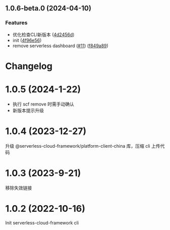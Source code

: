 ## 1.0.6-beta.0 (2024-04-10)


### Features

* 优化检查CLI新版本 ([4d2456d](https://github.com/Serverlesstencent/serverless-cloud-framework/commit/4d2456dc4b4bd6671101d616d5a9d30bcfc294a1))
* init ([4f96e56](https://github.com/Serverlesstencent/serverless-cloud-framework/commit/4f96e56dbf80537933aabd0a880d34266a5348de))
* remove serverless dashboard ([#11](https://github.com/Serverlesstencent/serverless-cloud-framework/issues/11)) ([f849a89](https://github.com/Serverlesstencent/serverless-cloud-framework/commit/f849a89bb3a371508ba3065bbc4c2aa42848bbf0))



# Changelog

# 1.0.5 (2024-1-22)

- 执行 scf remove 时需手动确认
- 新版本提示升级

# 1.0.4 (2023-12-27)

升级 @serverless-cloud-framework/platform-client-china 库，压缩 cli 上传代码

# 1.0.3 (2023-9-21)

移除失效链接

# 1.0.2 (2022-10-16)

Init serverless-cloud-framework cli

